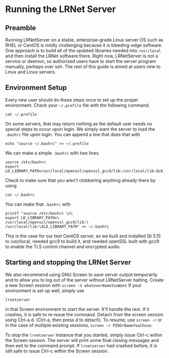 # Running the LRNet Server
## Preamble
Running LRNetServer on a stable, enterprise-grade Linux server OS
such as RHEL or CentOS is mildly challenging because it
is bleeding-edge software. One approach is to build all of the
updated libraries needed into ```/usr/local``` and then install
the LRNet software there. Right now, LRNetServer is not a service
or daemon, so authorized users have to start the server program
manually, perhaps over ssh. The rest of this guide is aimed at
users new to Linux and Linux servers.

## Environment Setup
Every new user should do these steps once to set up the proper
environment.
Check your ```~/.profile``` file with the following command.

```cat ~/.profile```

On some servers, that may return nothing as the default user
needs no special steps to occur upon login. We simply want
the server to load the ```.bashrc``` file upon login.
You can append a line that does that with

```echo "source ~/.bashrc" >> ~/.profile```

We can make a simple ```.bashrc``` with two lines.

```
source /etc/bashrc
export LD_LIBRARY_PATH=/usr/local/openssl/openssl_gcc9/lib:/usr/local/lib:$LD_LIBRARY_PATH
```

Check to make sure that you aren't clobbering anything already
there by using

```cat ~/.bashrc```

You can make that ```.bashrc``` with
```
printf "source /etc/bashrc \n\
export LD_LIBRARY_PATH=\
/usr/local/openssl/openssl_gcc9/lib:\
/usr/local/lib:\$LD_LIBRARY_PATH" >> ~/.bashrc
```


This is the case for our test CentOS server, as we built and 
installed Qt 5.15 to /usr/local, needed gcc9 to build it, and
needed openSSL built with gcc9 to enable the TLS control
channel and encrypted audio.

## Starting and stopping the LRNet Server

We also recommend using GNU Screen to save server output
temporarily and to allow you to log out of the server without
LRNetServer halting. Create a new Screen session with
```screen -S whateverNameYouWant```
If your environment is set up well, simply use

```lrnetserver```

in that Screen environment to start the server. It'll handle the rest.
If it crashes, it is safe to re-issue the command. Detach
from the screen session using Ctrl-a d. (Ctrl-a, then press
d to detach). To resume, use ```screen -r``` or in the case
of multiple existing sessions,
```screen -r PIDOrNameYouChose```.

To stop the ```lrnetserver``` instance that you started, simply issue
Ctrl-c within the Screen session. The server will print some final closing
messages and then exit to the command prompt. If ```lrnetserver```
had crashed before, it is still safe to issue Ctrl-c within the Screen
session.
